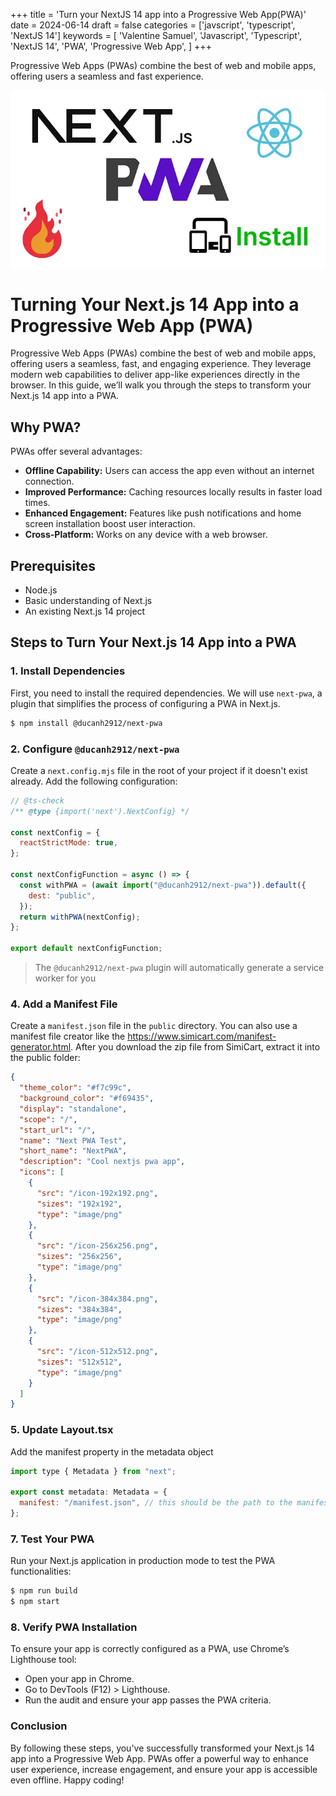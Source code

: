 +++
title = 'Turn your NextJS 14 app into a Progressive Web App(PWA)'
date = 2024-06-14
draft = false
categories = ['javscript', 'typescript', 'NextJS 14']
keywords = [
  'Valentine Samuel',
   'Javascript',
   'Typescript',
   'NextJS 14',
   'PWA',
    'Progressive Web App',
]
+++

Progressive Web Apps (PWAs) combine the best of web and mobile apps, offering users a seamless and fast experience.

![thumbnail](./thumb-nail.jpg)

# Turning Your Next.js 14 App into a Progressive Web App (PWA)

Progressive Web Apps (PWAs) combine the best of web and mobile apps, offering users a seamless, fast, and engaging experience. They leverage modern web capabilities to deliver app-like experiences directly in the browser. In this guide, we’ll walk you through the steps to transform your Next.js 14 app into a PWA.

## Why PWA?

PWAs offer several advantages:

- **Offline Capability:** Users can access the app even without an internet connection.
- **Improved Performance:** Caching resources locally results in faster load times.
- **Enhanced Engagement:** Features like push notifications and home screen installation boost user interaction.
- **Cross-Platform:** Works on any device with a web browser.


## Prerequisites

- Node.js
- Basic understanding of Next.js
- An existing Next.js 14 project

## Steps to Turn Your Next.js 14 App into a PWA

### 1. Install Dependencies

First, you need to install the required dependencies. We will use `next-pwa`, a plugin that simplifies the process of configuring a PWA in Next.js.

```bash
$ npm install @ducanh2912/next-pwa
```

### 2. Configure `@ducanh2912/next-pwa`

Create a `next.config.mjs` file in the root of your project if it doesn't exist already. Add the following configuration:

```js
// @ts-check
/** @type {import('next').NextConfig} */

const nextConfig = {
  reactStrictMode: true,
};

const nextConfigFunction = async () => {
  const withPWA = (await import("@ducanh2912/next-pwa")).default({
    dest: "public",
  });
  return withPWA(nextConfig);
};

export default nextConfigFunction;
```

> The `@ducanh2912/next-pwa` plugin will automatically generate a service worker for you

### 4. Add a Manifest File

Create a `manifest.json` file in the `public` directory. You can also use a manifest file creator like the https://www.simicart.com/manifest-generator.html. After you download the zip file from SimiCart, extract it into the public folder:

```json
{
  "theme_color": "#f7c99c",
  "background_color": "#f69435",
  "display": "standalone",
  "scope": "/",
  "start_url": "/",
  "name": "Next PWA Test",
  "short_name": "NextPWA",
  "description": "Cool nextjs pwa app",
  "icons": [
    {
      "src": "/icon-192x192.png",
      "sizes": "192x192",
      "type": "image/png"
    },
    {
      "src": "/icon-256x256.png",
      "sizes": "256x256",
      "type": "image/png"
    },
    {
      "src": "/icon-384x384.png",
      "sizes": "384x384",
      "type": "image/png"
    },
    {
      "src": "/icon-512x512.png",
      "sizes": "512x512",
      "type": "image/png"
    }
  ]
}
```

### 5. Update Layout.tsx

Add the manifest property in the metadata object

```jsx
import type { Metadata } from "next";

export const metadata: Metadata = {
  manifest: "/manifest.json", // this should be the path to the manifest file in the public directory
};
```

### 7. Test Your PWA

Run your Next.js application in production mode to test the PWA functionalities:

```bash
$ npm run build
$ npm start
```

### 8. Verify PWA Installation

To ensure your app is correctly configured as a PWA, use Chrome’s Lighthouse tool:

- Open your app in Chrome.
- Go to DevTools (F12) > Lighthouse.
- Run the audit and ensure your app passes the PWA criteria.

### Conclusion

By following these steps, you've successfully transformed your Next.js 14 app into a Progressive Web App. PWAs offer a powerful way to enhance user experience, increase engagement, and ensure your app is accessible even offline. Happy coding!
